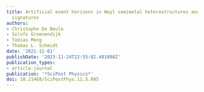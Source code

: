 ```yaml
---
title: Artificial event horizons in Weyl semimetal heterostructures and their  non-equilibrium
  signatures
authors:
- Christophe De Beule
- Solofo Groenendijk
- Tobias Meng
- Thomas L. Schmidt
date: '2021-11-01'
publishDate: '2023-11-24T22:55:02.481898Z'
publication_types:
- article-journal
publication: '*SciPost Physics*'
doi: 10.21468/SciPostPhys.11.5.095
---
```

